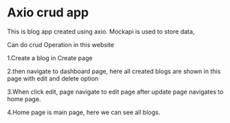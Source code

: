 # Axio crud app

This is blog app created using axio.
Mockapi is used to store data,

Can do crud Operation in this website

1.Create a blog in Create page

2.then navigate to dashboard page, here all created blogs are shown in this page with edit and delete option

3.When click edit, page navigate to edit page after update page navigates to home page.

4.Home page is main page, here we can see all blogs.
